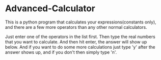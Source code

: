# Advanced-Calculator
This is a python program that calculates your expressions(constants only), and there are a few more operators than any other normal calculators.

Just enter one of the operators in the list first.
Then type the real numbers that you want to calculate.
And then hit enter, the answer will show up below.
And if you want to do some more calculations just type 'y' after the answer shows up, and if you don't then simply type 'n'.
